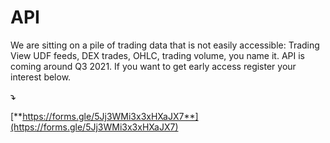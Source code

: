 # API

We are sitting on a pile of trading data that is not easily accessible: Trading View UDF feeds, DEX trades, OHLC, trading volume, you name it. API is coming around Q3 2021. If you want to get early access register your interest below.

**⤵️**

[**https://forms.gle/5Jj3WMi3x3xHXaJX7**](https://forms.gle/5Jj3WMi3x3xHXaJX7)  


